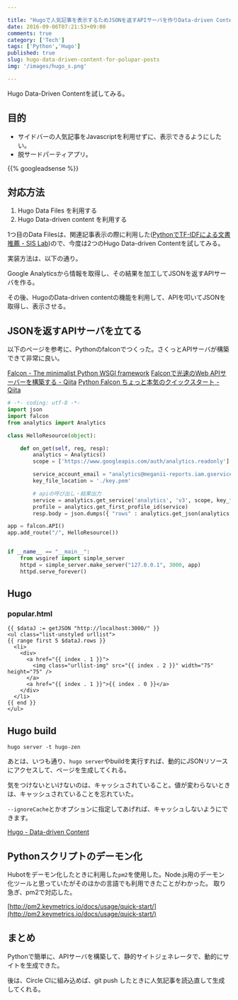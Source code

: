 ```yaml
---

title: "Hugoで人気記事を表示するためJSONを返すAPIサーバを作りData-driven Contentを試してみた"
date: 2016-09-06T07:21:53+09:00
comments: true
category: ['Tech']
tags: ['Python','Hugo']
published: true
slug: hugo-data-driven-content-for-polupar-posts
img: '/images/hugo_s.png'

---
```


Hugo Data-Driven Contentを試してみる。


## 目的

- サイドバーの人気記事をJavascriptを利用せずに、表示できるようにしたい。
- 脱サードパーティアプリ。

<!--more-->
{{% googleadsense %}}


## 対応方法

1. Hugo Data Files を利用する
2. Hugo Data-driven content を利用する

1つ目のData Filesは、関連記事表示の際に利用した([PythonでTF\-IDFによる文書推薦 \- SIS Lab](https://meganii.com/blog/2016/08/13/tf-idf-recommendation/))ので、今度は2つのHugo Data-driven Contentを試してみる。

実装方法は、以下の通り。

Google Analyticsから情報を取得し、その結果を加工してJSONを返すAPIサーバを作る。

その後、HugoのData-driven contentの機能を利用して、APIを叩いてJSONを取得し、表示させる。


## JSONを返すAPIサーバを立てる

以下のページを参考に、Pythonのfalconでつくった。さくっとAPIサーバが構築できて非常に良い。

[Falcon \- The minimalist Python WSGI framework](https://falconframework.org/)
[Falconで光速のWeb APIサーバーを構築する \- Qiita](http://qiita.com/icoxfog417/items/913bb815d8d419148c33)
[Python Falcon ちょっと本気のクイックスタート \- Qiita](http://qiita.com/yohjizzz/items/f46bb3bc7b7c40768836)



```python
# -*- coding: utf-8 -*-
import json
import falcon
from analytics import Analytics

class HelloResource(object):

    def on_get(self, req, resp):
        analytics = Analytics()
        scope = ['https://www.googleapis.com/auth/analytics.readonly']

        service_account_email = "analytics@meganii-reports.iam.gserviceaccount.com"
        key_file_location = './key.pem'

        # apiの呼び出し・結果出力
        service = analytics.get_service('analytics', 'v3', scope, key_file_location, service_account_email)
        profile = analytics.get_first_profile_id(service)
        resp.body = json.dumps({ "rows" : analytics.get_json(analytics.get_rankings_results(service, profile))} )

app = falcon.API()
app.add_route("/", HelloResource())


if __name__ == "__main__":
    from wsgiref import simple_server
    httpd = simple_server.make_server("127.0.0.1", 3000, app)
    httpd.serve_forever()
```


## Hugo

### popular.html
```
{{ $dataJ := getJSON "http://localhost:3000/" }}
<ul class="list-unstyled urllist">
{{ range first 5 $dataJ.rows }}
  <li>
    <div>
      <a href="{{ index . 1 }}">
        <img class="urllist-img" src="{{ index . 2 }}" width="75" height="75" />
      </a>
      <a href="{{ index . 1 }}">{{ index . 0 }}</a>
    </div>
  </li>
{{ end }}
</ul>
```

## Hugo build

```
hugo server -t hugo-zen
```

あとは、いつも通り、`hugo server`やbuildを実行すれば、動的にJSONリソースにアクセスして、ページを生成してくれる。


気をつけないといけないのは、キャッシュされていること。値が変わらないときは、キャッシュされていることを忘れていた。

`--ignoreCache`とかオプションに指定してあげれば、キャッシュしないようにできます。

[Hugo \- Data\-driven Content](https://gohugo.io/extras/datadrivencontent)



## Pythonスクリプトのデーモン化

Hubotをデーモン化したときに利用した`pm2`を使用した。Node.js用のデーモン化ツールと思っていたがそのほかの言語でも利用できたことがわかった。
取り急ぎ、pm2で対応した。

[http://pm2.keymetrics.io/docs/usage/quick-start/](http://pm2.keymetrics.io/docs/usage/quick-start/)


## まとめ

Pythonで簡単に、APIサーバを構築して、静的サイトジェネレータで、動的にサイトを生成できた。

後は、Circle CIに組み込めば、git push したときに人気記事を読込直して生成してくれる。
